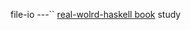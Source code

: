 file-io
---``
[real-wolrd-haskell book](http://book.realworldhaskell.org/read/io-case-study-a-library-for-searching-the-filesystem.html) study

